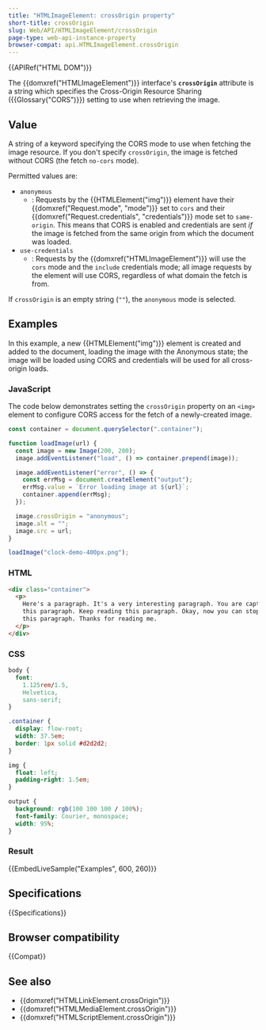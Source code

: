 ```yaml
---
title: "HTMLImageElement: crossOrigin property"
short-title: crossOrigin
slug: Web/API/HTMLImageElement/crossOrigin
page-type: web-api-instance-property
browser-compat: api.HTMLImageElement.crossOrigin
---
```


{{APIRef("HTML DOM")}}

The {{domxref("HTMLImageElement")}}
interface's **`crossOrigin`** attribute is a string which
specifies the Cross-Origin Resource Sharing ({{Glossary("CORS")}}) setting to use when
retrieving the image.

## Value

A string of a keyword specifying the CORS mode to use when fetching
the image resource. If you don't specify `crossOrigin`, the image is fetched
without CORS (the fetch `no-cors` mode).

Permitted values are:

- `anonymous`
  - : Requests by the {{HTMLElement("img")}} element have their
    {{domxref("Request.mode", "mode")}} set to `cors` and their {{domxref("Request.credentials", "credentials")}}
    mode set to `same-origin`. This means that CORS is enabled
    and credentials are sent _if_ the image is fetched from the same origin from
    which the document was loaded.
- `use-credentials`
  - : Requests by the {{domxref("HTMLImageElement")}} will use the `cors` mode
    and the `include` credentials mode; all image requests by the element will
    use CORS, regardless of what domain the fetch is from.

If `crossOrigin` is an empty string (`""`),
the `anonymous` mode is selected.

## Examples

In this example, a new {{HTMLElement("img")}} element is created and added to the
document, loading the image with the Anonymous state; the image will be loaded using
CORS and credentials will be used for all cross-origin loads.

### JavaScript

The code below demonstrates setting the `crossOrigin` property on an
`<img>` element to configure CORS access for the fetch of a
newly-created image.

```js
const container = document.querySelector(".container");

function loadImage(url) {
  const image = new Image(200, 200);
  image.addEventListener("load", () => container.prepend(image));

  image.addEventListener("error", () => {
    const errMsg = document.createElement("output");
    errMsg.value = `Error loading image at ${url}`;
    container.append(errMsg);
  });

  image.crossOrigin = "anonymous";
  image.alt = "";
  image.src = url;
}

loadImage("clock-demo-400px.png");
```

### HTML

```html
<div class="container">
  <p>
    Here's a paragraph. It's a very interesting paragraph. You are captivated by
    this paragraph. Keep reading this paragraph. Okay, now you can stop reading
    this paragraph. Thanks for reading me.
  </p>
</div>
```

### CSS

```css
body {
  font:
    1.125rem/1.5,
    Helvetica,
    sans-serif;
}

.container {
  display: flow-root;
  width: 37.5em;
  border: 1px solid #d2d2d2;
}

img {
  float: left;
  padding-right: 1.5em;
}

output {
  background: rgb(100 100 100 / 100%);
  font-family: Courier, monospace;
  width: 95%;
}
```

### Result

{{EmbedLiveSample("Examples", 600, 260)}}

## Specifications

{{Specifications}}

## Browser compatibility

{{Compat}}

## See also

- {{domxref("HTMLLinkElement.crossOrigin")}}
- {{domxref("HTMLMediaElement.crossOrigin")}}
- {{domxref("HTMLScriptElement.crossOrigin")}}
